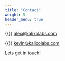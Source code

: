 ```yaml
---
title: "Contact"
weight: 5
header_menu: true
---
```


{{<icon class="fa fa-envelope">}}&nbsp;[alex@kalixolabs.com](mailto:alex@kalixolabs.com)

{{<icon class="fa fa-envelope">}}&nbsp;[kevin@kalixolabs.com](mailto:kevin@kalixolabs.com)


Lets get in touch!
